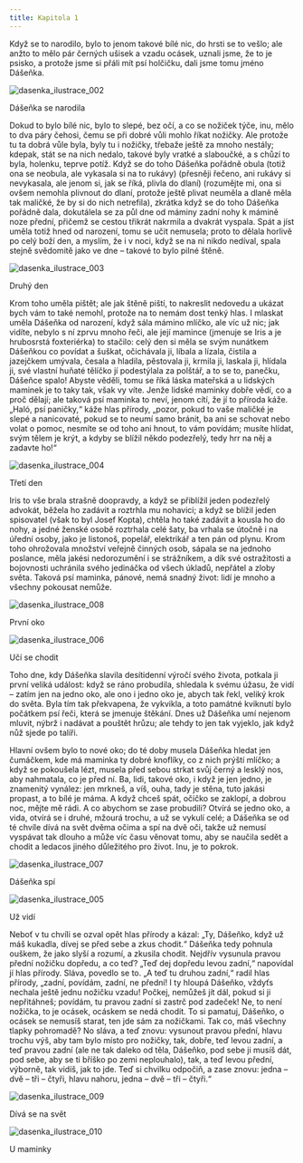 ```yaml
---
title: Kapitola 1
---
```


Když se to narodilo, bylo to jenom takové bílé nic, do hrsti se to vešlo; ale anžto to mělo pár černých ušisek a vzadu ocásek, uznali jsme, že to je psisko, a protože jsme si přáli mít psí holčičku, dali jsme tomu jméno Dášeňka.

![dasenka_ilustrace_002](./resources/dasenka_ilustrace_002.jpg)  

Dášeňka se narodila

Dokud to bylo bílé nic, bylo to slepé, bez očí, a co se nožiček týče, inu, mělo to dva páry čehosi, čemu se při dobré vůli mohlo říkat nožičky. Ale protože tu ta dobrá vůle byla, byly tu i nožičky, třebaže ještě za mnoho nestály; kdepak, stát se na nich nedalo, takové byly vratké a slaboučké, a s chůzí to byla, holenku, teprve potíž. Když se do toho Dášeňka pořádně obula (totiž ona se neobula, ale vykasala si na to rukávy) (přesněji řečeno, ani rukávy si nevykasala, ale jenom si, jak se říká, plivla do dlaní) (rozumějte mi, ona si ovšem nemohla plivnout do dlaní, protože ještě plivat neuměla a dlaně měla tak maličké, že by si do nich netrefila), zkrátka když se do toho Dášeňka pořádně dala, dokutálela se za půl dne od máminy zadní nohy k mámině noze přední, přičemž se cestou třikrát nakrmila a dvakrát vyspala. Spát a jíst uměla totiž hned od narození, tomu se učit nemusela; proto to dělala horlivě po celý boží den, a myslím, že i v noci, když se na ni nikdo nedíval, spala stejně svědomitě jako ve dne – takové to bylo pilné štěně.

![dasenka_ilustrace_003](./resources/dasenka_ilustrace_003.jpg)  

Druhý den

Krom toho uměla pištět; ale jak štěně piští, to nakreslit nedovedu a ukázat bych vám to také nemohl, protože na to nemám dost tenký hlas. I mlaskat uměla Dášeňka od narození, když sála mámino mlíčko, ale víc už nic; jak vidíte, nebylo s ní zprvu mnoho řeči, ale její mamince (jmenuje se Iris a je hrubosrstá foxteriérka) to stačilo: celý den si měla se svým nunátkem Dášeňkou co povídat a šuškat, očichávala ji, líbala a lízala, čistila a jazejčkem umývala, česala a hladila, pěstovala ji, krmila ji, laskala ji, hlídala ji, své vlastní huňaté tělíčko jí podestýlala za polštář, a to se to, panečku, Dášeňce spalo! Abyste věděli, tomu se říká láska mateřská a u lidských maminek je to taky tak, však vy víte. Jenže lidské maminky dobře vědí, co a proč dělají; ale taková psí maminka to neví, jenom cítí, že jí to příroda káže. „Haló, psí paničky,“ káže hlas přírody, „pozor, pokud to vaše maličké je slepé a nanicovaté, pokud se to neumí samo bránit, ba ani se schovat nebo volat o pomoc, nesmíte se od toho ani hnout, to vám povídám; musíte hlídat, svým tělem je krýt, a kdyby se blížil někdo podezřelý, tedy hrr na něj a zadavte ho!“

![dasenka_ilustrace_004](./resources/dasenka_ilustrace_004.jpg)  

Třetí den

Iris to vše brala strašně doopravdy, a když se přiblížil jeden podezřelý advokát, běžela ho zadávit a roztrhla mu nohavici; a když se blížil jeden spisovatel (však to byl Josef Kopta), chtěla ho také zadávit a kousla ho do nohy, a jedné ženské osobě roztrhala celé šaty, ba vrhala se útočně i na úřední osoby, jako je listonoš, popelář, elektrikář a ten pán od plynu. Krom toho ohrožovala množství veřejně činných osob, sápala se na jednoho poslance, měla jakési nedorozumění i se strážníkem, a dík své ostražitosti a bojovnosti uchránila svého jedináčka od všech úkladů, nepřátel a zloby světa. Taková psí maminka, pánové, nemá snadný život: lidí je mnoho a všechny pokousat nemůže.

![dasenka_ilustrace_008](./resources/dasenka_ilustrace_008.jpg)  

První oko

![dasenka_ilustrace_006](./resources/dasenka_ilustrace_006.jpg)  

Učí se chodit

Toho dne, kdy Dášeňka slavila desítidenní výročí svého života, potkala ji první veliká událost: když se ráno probudila, shledala k svému úžasu, že vidí – zatím jen na jedno oko, ale ono i jedno oko je, abych tak řekl, veliký krok do světa. Byla tím tak překvapena, že vykvikla, a toto památné kviknutí bylo počátkem psí řeči, která se jmenuje štěkání. Dnes už Dášeňka umí nejenom mluvit, nýbrž i nadávat a pouštět hrůzu; ale tehdy to jen tak vyjeklo, jak když nůž sjede po talíři.

Hlavní ovšem bylo to nové oko; do té doby musela Dášeňka hledat jen čumáčkem, kde má maminka ty dobré knoflíky, co z nich prýští mlíčko; a když se pokoušela lézt, musela před sebou strkat svůj černý a lesklý nos, aby nahmatala, co je před ní. Ba, lidi, takové oko, i když je jen jedno, je znamenitý vynález: jen mrkneš, a víš, ouha, tady je stěna, tuto jakási propast, a to bílé je máma. A když chceš spát, očičko se zaklopí, a dobrou noc, mějte mě rádi. A co abychom se zase probudili? Otvírá se jedno oko, a vida, otvírá se i druhé, mžourá trochu, a už se vykulí celé; a Dášeňka se od té chvíle dívá na svět dvěma očima a spí na dvě oči, takže už nemusí vyspávat tak dlouho a může víc času věnovat tomu, aby se naučila sedět a chodit a ledacos jiného důležitého pro život. Inu, je to pokrok.

![dasenka_ilustrace_007](./resources/dasenka_ilustrace_007.jpg)  

Dášeňka spí

![dasenka_ilustrace_005](./resources/dasenka_ilustrace_005.jpg)  

Už vidí

Neboť v tu chvíli se ozval opět hlas přírody a kázal: „Ty, Dášeňko, když už máš kukadla, dívej se před sebe a zkus chodit.“ Dášeňka tedy pohnula ouškem, že jako slyší a rozumí, a zkusila chodit. Nejdřív vysunula pravou přední nožičku dopředu, a co teď? „Teď dej dopředu levou zadní,“ napovídal jí hlas přírody. Sláva, povedlo se to. „A teď tu druhou zadní,“ radil hlas přírody, „zadní, povídám, zadní, ne přední! I ty hloupá Dášeňko, vždyťs nechala ještě jednu nožičku vzadu! Počkej, nemůžeš jít dál, pokud si ji nepřitáhneš; povídám, tu pravou zadní si zastrč pod zadeček! Ne, to není nožička, to je ocásek, ocáskem se nedá chodit. To si pamatuj, Dášeňko, o ocásek se nemusíš starat, ten jde sám za nožičkami. Tak co, máš všechny tlapky pohromadě? No sláva, a teď znovu: vysunout pravou přední, hlavu trochu výš, aby tam bylo místo pro nožičky, tak, dobře, teď levou zadní, a teď pravou zadní (ale ne tak daleko od těla, Dášeňko, pod sebe ji musíš dát, pod sebe, aby se ti bříško po zemi neplouhalo), tak, a teď levou přední, výborně, tak vidíš, jak to jde. Teď si chvilku odpočiň, a zase znovu: jedna – dvě – tři – čtyři, hlavu nahoru, jedna – dvě – tři – čtyři.“

![dasenka_ilustrace_009](./resources/dasenka_ilustrace_009.jpg)  

Dívá se na svět

![dasenka_ilustrace_010](./resources/dasenka_ilustrace_010.jpg)  

U maminky
